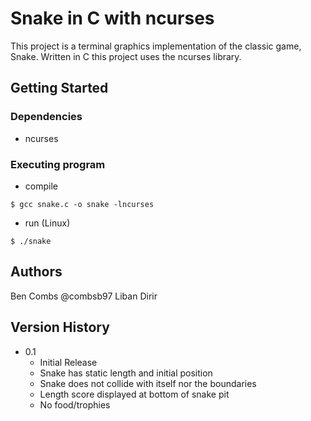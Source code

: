# Snake in C with ncurses

This project is a terminal graphics implementation of the classic game, Snake. Written in C this project uses the ncurses library.

## Getting Started

### Dependencies

* ncurses

### Executing program

* compile
```
$ gcc snake.c -o snake -lncurses
```
* run (Linux)
```
$ ./snake
```

## Authors

Ben Combs @combsb97
Liban Dirir

## Version History

* 0.1
    * Initial Release
    * Snake has static length and initial position
    * Snake does not collide with itself nor the boundaries
    * Length score displayed at bottom of snake pit
    * No food/trophies

